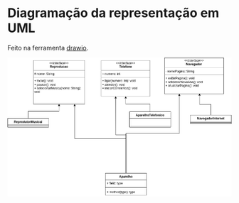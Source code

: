 # Diagramação da representação em UML

Feito na ferramenta [drawio](https://www.drawio.com/).

![Diagram](../../diagram/dio_uml_iphone.drawio.png)